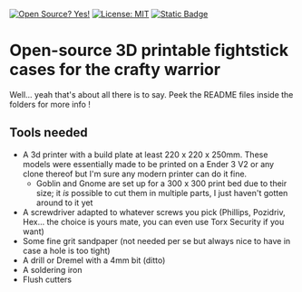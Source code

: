 [![Open Source? Yes!](https://badgen.net/badge/Open%20Source%20%3F/Yes%21/blue?icon=github)](https://github.com/Naereen/badges/) [![License: MIT](https://img.shields.io/badge/License-MIT-yellow.svg)](https://opensource.org/licenses/MIT) [![Static Badge](https://img.shields.io/badge/Made_with-Blender-orange)](https://www.blender.org/)

# Open-source 3D printable fightstick cases for the crafty warrior

Well... yeah that's about all there is to say. Peek the README files inside the folders for more info !

## Tools needed

- A 3d printer with a build plate at least 220 x 220 x 250mm. These models were essentially made to be printed on a Ender 3 V2 or any clone thereof but I'm sure any modern printer can do it fine.
	- Goblin and Gnome are set up for a 300 x 300 print bed due to their size; it *is* possible to cut them in multiple parts, I just haven't gotten around to it yet
- A screwdriver adapted to whatever screws you pick (Phillips, Pozidriv, Hex... the choice is yours mate, you can even use Torx Security if you want)
- Some fine grit sandpaper (not needed per se but always nice to have in case a hole is too tight)
- A drill or Dremel with a 4mm bit (ditto)
- A soldering iron
- Flush cutters
